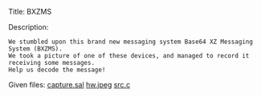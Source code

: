 Title: BXZMS

Description:
```
We stumbled upon this brand new messaging system Base64 XZ Messaging System (BXZMS).
We took a picture of one of these devices, and managed to record it receiving some messages.
Help us decode the message!
```

Given files: [capture.sal](https://github.com/Coder-Here/HACK-AC-2022-CTF/blob/main/Misc/BXZMS/capture.sal "capture.sal") [hw.jpeg](https://github.com/Coder-Here/HACK-AC-2022-CTF/blob/main/Misc/BXZMS/hw.jpeg "hw.jpeg") [src.c](https://github.com/Coder-Here/HACK-AC-2022-CTF/blob/main/Misc/BXZMS/src.c "src.c")

